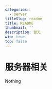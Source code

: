```yaml
---
categories:
  - server
titleSlug: readme
title: README
thumbnail: ''
description: 暂无
wip: true
top: false
---
```

# 服务器相关

Nothing
